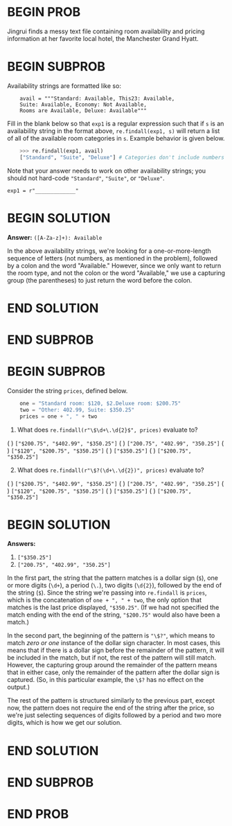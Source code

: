 # BEGIN PROB

Jingrui finds a messy text file containing room availability and pricing information at her favorite local hotel, the Manchester Grand Hyatt.

# BEGIN SUBPROB

Availability strings are formatted like so:

```
    avail = """Standard: Available, This23: Available,
    Suite: Available, Economy: Not Available,
    Rooms are Available, Deluxe: Available"""
```

Fill in the blank below so that `exp1` is a regular expression such that if `s` is an availability string in the format above, `re.findall(exp1, s)` will return a list of all of the available room categories in `s`. Example behavior is given below.

```py
    >>> re.findall(exp1, avail)
    ["Standard", "Suite", "Deluxe"] # Categories don't include numbers
```

Note that your answer needs to work on other availability strings; you should not hard-code `"Standard"`, `"Suite"`, or `"Deluxe"`.

```
exp1 = r"_____________"
```

# BEGIN SOLUTION

**Answer:** `([A-Za-z]+): Available`

In the above availability strings, we're looking for a one-or-more-length sequence of letters (not numbers, as mentioned in the problem), followed by a colon and the word "Available." However, since we only want to return the room type, and not the colon or the word "Available," we use a capturing group (the parentheses) to just return the word before the colon.

# END SOLUTION

# END SUBPROB

# BEGIN SUBPROB

Consider the string `prices`, defined below.

```py
    one = "Standard room: $120, $2.Deluxe room: $200.75"
    two = "Other: 402.99, Suite: $350.25"
    prices = one + ", " + two
```

1. What does `re.findall(r"\$\d+\.\d{2}$", prices)` evaluate to?

( ) `["$200.75", "$402.99", "$350.25"]`
( ) `["200.75", "402.99", "350.25"]`
( ) `["$120", "$200.75", "$350.25"]`
( ) `["$350.25"]`
( ) `["$200.75", "$350.25"]`

2. What does `re.findall(r"\$?(\d+\.\d{2})", prices)` evaluate to?

( ) `["$200.75", "$402.99", "$350.25"]`
( ) `["200.75", "402.99", "350.25"]`
( ) `["$120", "$200.75", "$350.25"]`
( ) `["$350.25"]`
( ) `["$200.75", "$350.25"]`

# BEGIN SOLUTION

**Answers:**

1. `["$350.25"]`
2. `["200.75", "402.99", "350.25"]`

In the first part, the string that the pattern matches is a dollar sign (`$`), one or more digits (`\d+`), a period (`\.`), two digits (`\d{2}`), followed by the end of the string (`$`). Since the string we're passing into `re.findall` is `prices`, which is the concatenation of `one + ", " + two`, the only option that matches is the last price displayed, `"$350.25"`. (If we had not specified the match ending with the end of the string, `"$200.75"` would also have been a match.)

In the second part, the beginning of the pattern is `"\$?"`, which means to match *zero or one* instance of the dollar sign character. In most cases, this means that if there is a dollar sign before the remainder of the pattern, it will be included in the match, but if not, the rest of the pattern will still match. However, the capturing group around the remainder of the pattern means that in either case, only the remainder of the pattern after the dollar sign is captured. (So, in this particular example, the `\$?` has no effect on the output.) 

The rest of the pattern is structured similarly to the previous part, except now, the pattern does not require the end of the string after the price, so we're just selecting sequences of digits followed by a period and two more digits, which is how we get our solution.

# END SOLUTION

# END SUBPROB

# END PROB
